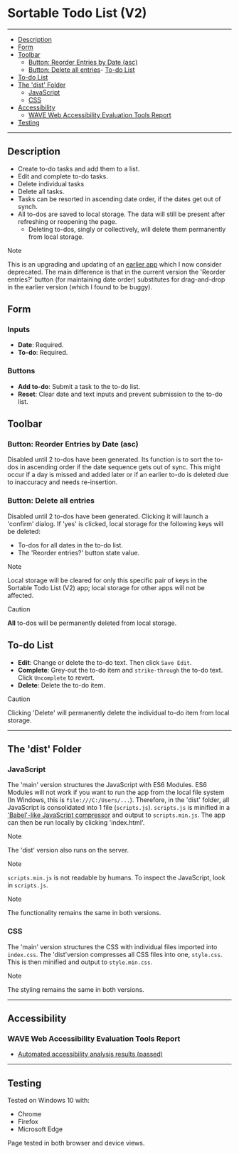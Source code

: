 # Sortable Todo List (V2)

---

- [Description](#description)
- [Form](#form)
- [Toolbar](#toolbar)
  - [Button: Reorder Entries by Date (asc)](#button-reorder-entries-by-date-asc)
  - [Button: Delete all entries](#button-delete-all-entries)- [To-do List](#to-do-list)
- [To-do List](#to-do-list)
- [The 'dist' Folder](#the-dist-folder)
  - [JavaScript](#javascript)
  - [CSS](#css)
- [Accessibility](#accessibility)
  - [WAVE Web Accessibility Evaluation Tools Report](#wave-web-accessibility-evaluation-tools-report)
- [Testing](#testing)

---

## Description

- Create to-do tasks and add them to a list.
- Edit and complete to-do tasks.
- Delete individual tasks
- Delete all tasks.
- Tasks can be resorted in ascending date order, if the dates get out of synch.
- All to-dos are saved to local storage. The data will still be present after refreshing or reopening the page.
  - Deleting to-dos, singly or collectively, will delete them permanently from local storage.

> [!NOTE]
> This is an upgrading and updating of an [earlier app](https://chrisnajman.github.io/sortable-todo-list/) which I now consider deprecated. The main difference is that in the current version the 'Reorder entries?' button (for maintaining date order) substitutes for drag-and-drop in the earlier version (which I found to be buggy).

## Form

### Inputs

- **Date**: Required.
- **To-do**: Required.

### Buttons

- **Add to-do**: Submit a task to the to-do list.
- **Reset**: Clear date and text inputs and prevent submission to the to-do list.

## Toolbar

### Button: Reorder Entries by Date (asc)

Disabled until 2 to-dos have been generated. Its function is to sort the to-dos in ascending order if the date sequence gets out of sync. This might occur if a day is missed and added later or if an earlier to-do is deleted due to inaccuracy and needs re-insertion.

### Button: Delete all entries

Disabled until 2 to-dos have been generated. Clicking it will launch a 'confirm' dialog. If 'yes' is clicked, local storage for the following keys will be deleted:

- To-dos for all dates in the to-do list.
- The 'Reorder entries?' button state value.

> [!NOTE]
> Local storage will be cleared for only this specific pair of keys in the Sortable Todo List (V2) app; local storage for other apps will not be affected.

> [!CAUTION] 
> **All** to-dos will be permanently deleted from local storage.

## To-do List

- **Edit**: Change or delete the to-do text. Then click `Save Edit`.
- **Complete**: Grey-out the to-do item and `strike-through` the to-do text. Click `Uncomplete` to revert.
- **Delete**: Delete the to-do item.

> [!CAUTION] 
> Clicking 'Delete' will permanently delete the individual to-do item from local storage.

---

## The 'dist' Folder

### JavaScript

The 'main' version structures the JavaScript with ES6 Modules. ES6 Modules will not work if you want to run the app from the local file system (In Windows, this is `file:///C:/Users/...`). Therefore, in the 'dist' folder, all JavaScript is consolidated into 1 file (`scripts.js`). `scripts.js` is minified in a ['Babel'-like JavaScript compressor](https://jscompress.com/) and output to `scripts.min.js`. The app can then be run locally by clicking 'index.html'.

> [!NOTE]
> The 'dist' version also runs on the server.

> [!NOTE] 
> `scripts.min.js` is not readable by humans. To inspect the JavaScript, look in `scripts.js`.

> [!NOTE]
> The functionality remains the same in both versions.

### CSS

The 'main' version structures the CSS with individual files imported into `index.css`. The 'dist'version compresses all CSS files into one, `style.css`. This is then minified and output to `style.min.css`.

> [!NOTE]
> The styling remains the same in both versions.

---

## Accessibility

### WAVE Web Accessibility Evaluation Tools Report

- [Automated accessibility analysis results (passed)](https://wave.webaim.org/report#/https://chrisnajman.github.io/to-do-list-v2/)

---

## Testing

Tested on Windows 10 with:

- Chrome
- Firefox
- Microsoft Edge

Page tested in both browser and device views.
